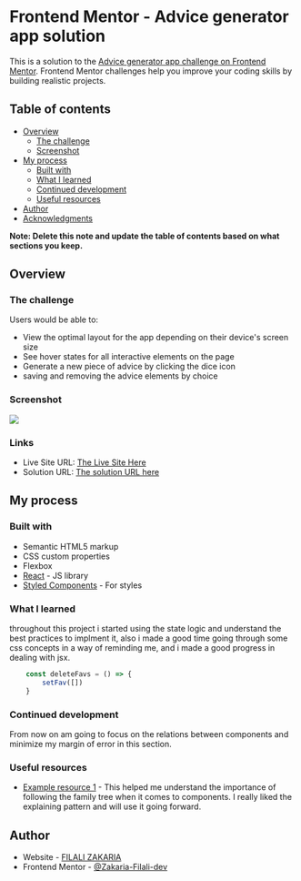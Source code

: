 # Frontend Mentor - Advice generator app solution

This is a solution to the [Advice generator app challenge on Frontend Mentor](https://www.frontendmentor.io/challenges/advice-generator-app-QdUG-13db). Frontend Mentor challenges help you improve your coding skills by building realistic projects.

## Table of contents

- [Overview](#overview)
  - [The challenge](#the-challenge)
  - [Screenshot](#screenshot)
- [My process](#my-process)
  - [Built with](#built-with)
  - [What I learned](#what-i-learned)
  - [Continued development](#continued-development)
  - [Useful resources](#useful-resources)
- [Author](#author)
- [Acknowledgments](#acknowledgments)

**Note: Delete this note and update the table of contents based on what sections you keep.**

## Overview

### The challenge

Users would be able to:

- View the optimal layout for the app depending on their device's screen size
- See hover states for all interactive elements on the page
- Generate a new piece of advice by clicking the dice icon
- saving and removing the advice elements by choice

### Screenshot

![](./screenshot.jpg)

### Links

- Live Site URL: [The Live Site Here](https://zakaria-filali-dev.github.io/Advice-Wizard/)
- Solution URL: [The solution URL here](https://www.frontendmentor.io/solutions/advice-generator-app-NmMObRJ6Y-)

## My process

### Built with

- Semantic HTML5 markup
- CSS custom properties
- Flexbox
- [React](https://reactjs.org/) - JS library
- [Styled Components](https://styled-components.com/) - For styles

### What I learned

throughout this project i started using the state logic and understand the best practices to implment it, also i made a good time going through some css concepts in a way of reminding me, and i made a good progress in dealing with jsx.


```js
    const deleteFavs = () => {
        setFav([])
    }

```

### Continued development

From now on am going to focus on the relations between components and minimize my margin of error in this section.


### Useful resources

- [Example resource 1](https://developer.mozilla.org/en-US/docs/Learn_web_development/Core/Frameworks_libraries/React_components) - This helped me understand the importance of following the family tree when it comes to components. I really liked the explaining pattern and will use it going forward.


## Author

- Website - [FILALI ZAKARIA]([https://www.your-site.com](https://zakaria-filali-dev.github.io/Advice-Wizard/))
- Frontend Mentor - [@Zakaria-Filali-dev]([https://www.frontendmentor.io/profile/yourusername](https://www.frontendmentor.io/profile/Zakaria-Filali-dev))
